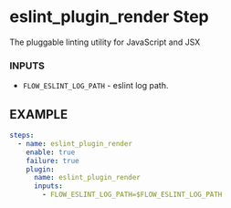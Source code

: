 # eslint_plugin_render Step
The pluggable linting utility for JavaScript and JSX

### INPUTS

* `FLOW_ESLINT_LOG_PATH` - eslint log path.


## EXAMPLE 

```yml
steps:
  - name: eslint_plugin_render
    enable: true
    failure: true
    plugin:
      name: eslint_plugin_render
      inputs:
        - FLOW_ESLINT_LOG_PATH=$FLOW_ESLINT_LOG_PATH
```
